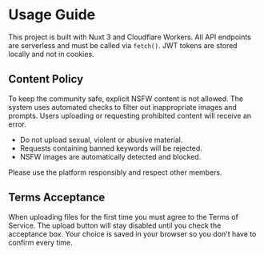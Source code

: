 # Usage Guide

This project is built with Nuxt 3 and Cloudflare Workers. All API endpoints are serverless and must be called via `fetch()`. JWT tokens are stored locally and not in cookies.

## Content Policy

To keep the community safe, explicit NSFW content is not allowed. The system uses automated checks to filter out inappropriate images and prompts. Users uploading or requesting prohibited content will receive an error.

- Do not upload sexual, violent or abusive material.
- Requests containing banned keywords will be rejected.
- NSFW images are automatically detected and blocked.

Please use the platform responsibly and respect other members.

## Terms Acceptance

When uploading files for the first time you must agree to the Terms of Service. The upload button will stay disabled until you check the acceptance box. Your choice is saved in your browser so you don't have to confirm every time.
